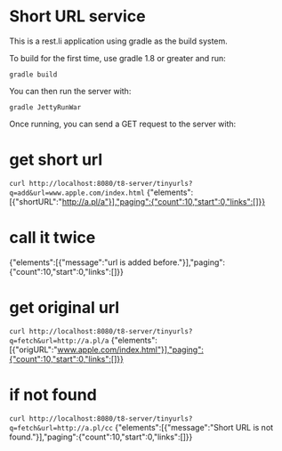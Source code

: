 Short URL service
==================

This is a rest.li application using gradle as the build system.

To build for the first time, use gradle 1.8 or greater and run:

```
gradle build
```

You can then run the server with:

`gradle JettyRunWar`

Once running, you can send a GET request to the server with:

# get short url
`curl http://localhost:8080/t8-server/tinyurls?q=add&url=www.apple.com/index.html`
  {"elements":[{"shortURL":"http://a.pl/a"}],"paging":{"count":10,"start":0,"links":[]}}

# call it twice
  {"elements":[{"message":"url is added before."}],"paging":{"count":10,"start":0,"links":[]}}

# get original url
`curl http://localhost:8080/t8-server/tinyurls?q=fetch&url=http://a.pl/a`
  {"elements":[{"origURL":"www.apple.com/index.html"}],"paging":{"count":10,"start":0,"links":[]}}

# if not found
`curl http://localhost:8080/t8-server/tinyurls?q=fetch&url=http://a.pl/cc`
  {"elements":[{"message":"Short URL is not found."}],"paging":{"count":10,"start":0,"links":[]}}
